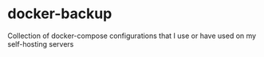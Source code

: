 # docker-backup
Collection of docker-compose configurations that I use or have used on my self-hosting servers
